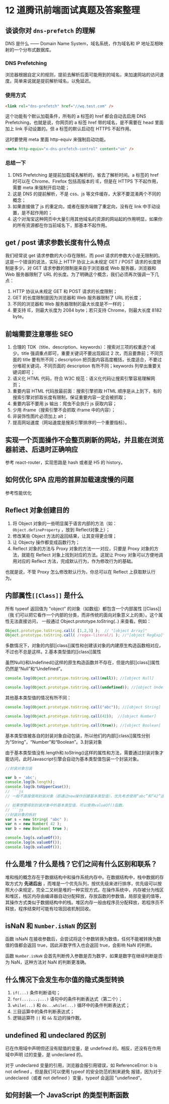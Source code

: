 # 12 道腾讯前端面试真题及答案整理

## 谈谈你对 `dns-prefetch` 的理解

DNS 是什么 —— Domain Name System，域名系统，作为域名和 IP 地址互相映射的一个分布式数据库。

### DNS Prefetching

浏览器根据自定义的规则，提前去解析后面可能用到的域名，来加速网站的访问速度。简单来说就是提前解析域名，以免延迟。

### 使用方式

```html
<link rel="dns-prefetch" href="//wq.test.com" />
```

这个功能有个默认加载条件，所有的 a 标签的 href 都会自动去启用 DNS Prefetching，也就是说，你网页的 a 标签 href 带的域名，是不需要在 head 里面加上 link 手动设置的。但 a 标签的默认启动在 HTTPS 不起作用。

这时要使用 meta 里面 http-equiv 来强制启动功能。

```html
<meta http-equiv="x-dns-prefetch-control" content="on" />
```

### 总结一下

1.  DNS Prefetching 是提前加载域名解析的，省去了解析时间。a 标签的 href 时可以在 Chrome、Firefox 包括高版本的 IE，但是在 HTTPS 下不起作用，需要 meta 来强制开启功能；
2.  这是 DNS 的提前解析，不是 css、js 等文件缓存，大家不要混淆两个不同的概念；
3.  如果直接做了 js 的重定向，或者在服务端做了重定向，没有在 link 中手动设置，是不起作用的；
4.  这个对淘宝这种网页中大量引用其他域名的资源的网站起的作用明显，如果你的所有资源都在你当前域名下，那基本不起作用。

## get / post  请求参数长度有什么特点

我们经常说 get 请求参数的大小存在限制，而 post 请求的参数大小是无限制的。这是一个错误的说法，实际上 HTTP 协议上从未规定 GET / POST 请求的长度限制是多少。对 GET 请求参数的限制是来自于浏览器或 Web 服务器，浏览器和 Web 服务器限制了 URL 的长度。为了明确这个概念，我们必须再次强调一下几点：

1.  HTTP 协议从未规定 GET 和 POST 请求的长度限制；
2.  GET 的长度限制是因为浏览器和 Web 服务器限制了 URL 的长度；
3.  不同的浏览器和 Web 服务器限制的最大长度是不一样的；
4.  要支持 IE，则最大长度为 2084 byte；若只支持 Chrome，则最大长度 8182 byte。

## 前端需要注意哪些 SEO

1.  合理的 TDK（title、description、keywords）：搜索对三项的权重逐个减少。title 强调重点即可，重要关键词不要出现超过 2 次，而且要靠前；不同页面的 title 要有所不同；description 把页面内容高度概括，长度适合，不要过分堆砌关键词，不同页面的 description 有所不同；keywords 列举出重要关键词即可；
2.  语义化 HTML 代码，符合 W3C 规范：语义化代码让搜索引擎容易理解网页；
3.  重要内容 HTML 代码放最前面：搜索引擎抓取 HTML 顺序是从上到下，有的搜索引擎对抓取长度有限制，保证重要内容一定会被抓取；
4.  重要内容不要用 js 输出：爬虫不会执行 js 获取内容；
5.  少用 iframe（搜索引擎不会抓取 iframe 中的内容）；
6.  非装饰性图片必须加上 alt；
7.  提高网站速度（网站速度是搜索引擎排序的一个重要指标）。

## 实现一个页面操作不会整页刷新的网站，并且能在浏览器前进、后退时正确响应

参考 react-router，实现思路是 hash 或者是 H5 的 history。

## 如何优化 SPA 应用的首屏加载速度慢的问题

参考性能优化

## Reflect 对象创建目的

1.  将 Object 对象的一些明显属于语言内部的方法（如：`Object.defineProperty` ，放到 Reflect对象上）；
2.  修改某些 Object 方法的返回结果，让其变得更合理；
3.  让 Objecty 操作都变成函数行为；
4.  Reflect 对象的方法与 Proxy 对象的方法一一对应，只要是 Proxy 对象的方法，就能在 Reflect 对象上找到对应的方法。这就让 Proxy 对象可以方便地调用对应的 Reflect 方法，完成默认行为，作为修改行为的基础。

也就是说，不管 Proxy 怎么修改默认行为，你总可以在 Reflect 上获取默认行为。

## 内部属性`[[Class]]` 是什么

所有 typeof 返回值为 "object" 的对象（如数组）都包含一个内部属性 [[Class]]（我 们可以把它看作一个内部的分类，而非传统的面向对象意义上的类）。这个属性无法直接访问， 一般通过 Object.prototype.toString(..) 来查看。例如：

```js
Object.prototype.toString.call( [1,2,3] );  // "[object Array]" 
Object.prototype.toString.call( /regex-literal/i ); //"[object RegExp]"
```

多数情况下，对象的内部[[class]]属性和创建该对象的内建原生构造函数相对应，不过也不总是这样。2.基本类型值的[[class]]属性

虽然Null()和Undefined()这样的原生构造函数并不存在，但是内部[[class]]属性仍然是“Null”和“Undefined”。

```js
console.log(Object.prototype.toString.call(null)); //[object Null]

console.log(Object.prototype.toString.call(undefined)); //[object Undefined]
```

其他基本类型值的情况有所不同：

```js
console.log(Object.prototype.toString.call("abc")); //[object String]

console.log(Object.prototype.toString.call(42));  //[object Number]

console.log(Object.prototype.toString.call(true)); //[object Boolean]
```

基本类型值被各自的封装对象自动包装，所以他们的内部[[class]]属性分别为“String”，“Number”和“Boolean”。3.封装对象

由于基本类型值没有.length和.toString()这样的属性和方法，需要通过封装对象才能访问，此时Javascript引擎会自动为基本类型值包装一个封装对象。

```js
//封装对象包装

var b = 'abc';
console.log(b.length);
console.log(b.toUpperCase());
// ```js
// 一般不直接使用封装对象（即通过new操作创建基本类型值），优先考虑使用“abc”和“42”这样的基本类型值，而不是new String("abc") 和 new Number(42)。4.拆封

// 如果想要得到封装对象中的基本类型值，可以使用valueOf()函数。 
// ```js
//封装对象的拆封
var s = new String( "abc" );
var n = new Number( 42 );
var b = new Boolean( true );

console.log(s.valueOf());
console.log(n.valueOf());
console.log(b.valueOf());
```

## 什么是堆？什么是栈？它们之间有什么区别和联系？

堆和栈的概念存在于数据结构中和操作系统内存中。在数据结构中，栈中数据的存取方式为 **先进后出** ，而堆是一个优先队列，按优先级来进行排序，优先级可以按照大小来规定，完全二叉树是堆的一种实现方式。在操作系统中，内存被分为栈区和堆区，栈区内存由编译器自动分配释放，存放函数的参数值，局部变量的值等，其操作方式类似于数据结构中的栈。堆区内存一般由程序员分配释放，若程序员不释放，程序结束时可能有垃圾回收机制回收。

## isNaN 和 `Number.isNaN` 的区别

函数 isNaN 在接收参数后，会尝试将这个参数转换为数值，任何不能被转换为数值的值都会返回 true，因此非数字传入也会返回 true，会影响 NaN 的判断。

函数 `Number.isNaN` 会首先判断传入参数是否为数字，如果是数字在继续判断是否为 NaN，这种方法对 NaN 的判断更准确。

## 什么情况下会发生布尔值的隐式类型转换

1.  `if(...)` 条件判断语句；
2.  `for(...;...;...)` 语句中的条件判断表达式（第二个）；
3.  `while(...)` 和 `do...while(...)` 循环中的条件判断表达式；
4.  三目运算中的条件判断表达式；
5.  逻辑运算符 `||` 和 `&&` 左边的操作数。

## undefined 和 undeclared 的区别

已在作用域中声明但还没有赋值的变量，是 undefined 的。相反，还没有在作用域中声明 过的变量，是 undeclared 的。

对于 undeclared 变量的引用，浏览器会报引用错误，如 ReferenceError: b is not defined 。但是我们可以使用 typeof 的安全防范机制来避免 报错，因为对于 undeclared（或者 not defined ）变量，typeof 会返回 "undefined"。

## 如何封装一个 JavaScript 的类型判断函数

